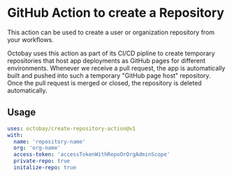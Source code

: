 # GitHub Action to create a Repository

This action can be used to create a user or organization repository from your workflows.

Octobay uses this action as part of its CI/CD pipline to create temporary repositories that host app deployments as GitHub pages for different environments. Whenever we receive a pull request, the app is automatically built and pushed into such a temporary "GitHub page host" repository. Once the pull request is merged or closed, the repository is deleted automatically.

## Usage

```yaml
uses: octobay/create-repository-action@v1
with:
  name: 'repository-name'
  org: 'org-name'
  access-token: 'accessTokenWithRepoOrOrgAdminScope'
  private-repo: true
  initalize-repo: true
```
